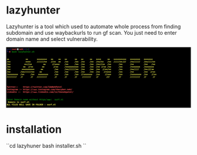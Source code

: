 # lazyhunter
Lazyhunter is a tool  which used to automate whole process from finding subdomain and use waybackurls to run  gf scan. You just need to enter domain name and select vulnerability.

![Image of tool](https://github.com/NehPatel24/lazyhunter/blob/main/lazyhunter.png)

<h1>installation</h1>
``cd lazyhuner
  bash installer.sh
  ``
